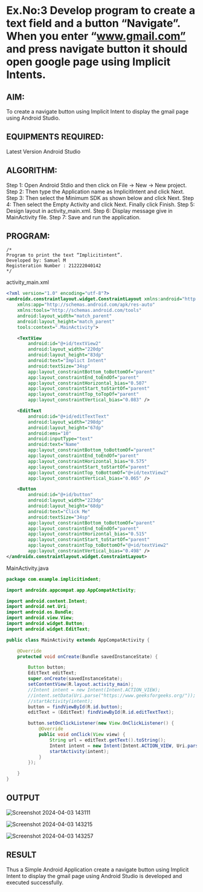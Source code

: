 # Ex.No:3 Develop program to create a text field and a button “Navigate”. When you enter “www.gmail.com” and press navigate button it should open google page using Implicit Intents.


## AIM:

To create a navigate button using Implicit Intent to display the gmail page using Android Studio.

## EQUIPMENTS REQUIRED:

Latest Version Android Studio

## ALGORITHM:

Step 1:
Open Android Stdio and then click on File -> New -> New project.
Step 2:
Then type the Application name as ImplicitIntent and click Next.
Step 3:
Then select the Minimum SDK as shown below and click Next.
Step 4:
Then select the Empty Activity and click Next. Finally click Finish.
Step 5:
Design layout in activity_main.xml.
Step 6:
Display message give in MainActivity file.
Step 7: 
Save and run the application.


## PROGRAM:
```
/*
Program to print the text “Implicitintent”.
Developed by: Samuel M
Registeration Number : 212222040142
*/
```

activity_main.xml
```XML
<?xml version="1.0" encoding="utf-8"?>
<androidx.constraintlayout.widget.ConstraintLayout xmlns:android="http://schemas.android.com/apk/res/android"
    xmlns:app="http://schemas.android.com/apk/res-auto"
    xmlns:tools="http://schemas.android.com/tools"
    android:layout_width="match_parent"
    android:layout_height="match_parent"
    tools:context=".MainActivity">

    <TextView
        android:id="@+id/textView2"
        android:layout_width="220dp"
        android:layout_height="83dp"
        android:text="Implict Intent"
        android:textSize="34sp"
        app:layout_constraintBottom_toBottomOf="parent"
        app:layout_constraintEnd_toEndOf="parent"
        app:layout_constraintHorizontal_bias="0.507"
        app:layout_constraintStart_toStartOf="parent"
        app:layout_constraintTop_toTopOf="parent"
        app:layout_constraintVertical_bias="0.083" />

    <EditText
        android:id="@+id/editTextText"
        android:layout_width="298dp"
        android:layout_height="67dp"
        android:ems="10"
        android:inputType="text"
        android:text="Name"
        app:layout_constraintBottom_toBottomOf="parent"
        app:layout_constraintEnd_toEndOf="parent"
        app:layout_constraintHorizontal_bias="0.575"
        app:layout_constraintStart_toStartOf="parent"
        app:layout_constraintTop_toBottomOf="@+id/textView2"
        app:layout_constraintVertical_bias="0.065" />

    <Button
        android:id="@+id/button"
        android:layout_width="223dp"
        android:layout_height="68dp"
        android:text="Click Me"
        android:textSize="34sp"
        app:layout_constraintBottom_toBottomOf="parent"
        app:layout_constraintEnd_toEndOf="parent"
        app:layout_constraintHorizontal_bias="0.515"
        app:layout_constraintStart_toStartOf="parent"
        app:layout_constraintTop_toBottomOf="@+id/textView2"
        app:layout_constraintVertical_bias="0.498" />
</androidx.constraintlayout.widget.ConstraintLayout>
```

MainActivity.java
```java
package com.example.implicitindent;

import androidx.appcompat.app.AppCompatActivity;

import android.content.Intent;
import android.net.Uri;
import android.os.Bundle;
import android.view.View;
import android.widget.Button;
import android.widget.EditText;

public class MainActivity extends AppCompatActivity {

    @Override
    protected void onCreate(Bundle savedInstanceState) {

        Button button;
        EditText editText;
        super.onCreate(savedInstanceState);
        setContentView(R.layout.activity_main);
        //Intent intent = new Intent(Intent.ACTION_VIEW);
        //intent.setData(Uri.parse("https://www.geeksforgeeks.org/"));
        //startActivity(intent);
        button = findViewById(R.id.button);
        editText = (EditText) findViewById(R.id.editTextText);

        button.setOnClickListener(new View.OnClickListener() {
            @Override
            public void onClick(View view) {
                String url = editText.getText().toString();
                Intent intent = new Intent(Intent.ACTION_VIEW, Uri.parse(url));
                startActivity(intent);
            }
        });

    }
}
```

## OUTPUT
![Screenshot 2024-04-03 143111](https://github.com/Samuelmariappan/ImplicitIntent-MAD/assets/119393030/b0ba7d8a-4034-4702-94f2-37e390a0e580)

![Screenshot 2024-04-03 143215](https://github.com/Samuelmariappan/ImplicitIntent-MAD/assets/119393030/9d1448f2-0f0a-4f80-9486-16ea4a5665c9)

![Screenshot 2024-04-03 143257](https://github.com/Samuelmariappan/ImplicitIntent-MAD/assets/119393030/68039156-e7e8-4d75-88d8-dd3ded784397)


## RESULT
Thus a Simple Android Application create a navigate button using Implicit Intent to display the gmail page using Android Studio is developed and executed successfully.


